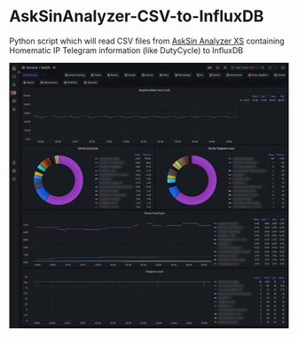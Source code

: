 # AskSinAnalyzer-CSV-to-InfluxDB
Python script which will read CSV files from [AskSin Analyzer XS](https://github.com/psi-4ward/AskSinAnalyzerXS) containing Homematic IP Telegram information (like DutyCycle) to InfluxDB

![Grafana Dashboard](https://github.com/bolausson/AskSinAnalyzer-CSV-to-InfluxDB/blob/main/AskSin-Grafana-Dashboard.png?raw=true)
